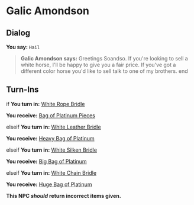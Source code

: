 # Galic Amondson
## Dialog

**You say:** `Hail`



>**Galic Amondson says:** Greetings Soandso. If you're looking to sell a white horse, I'll be happy to give you a fair price.  If you've got a different color horse you'd like to sell talk to one of my brothers.
end

## Turn-Ins



if **You turn in:** [White Rope Bridle](/item/21805)


 **You receive:**  [Bag of Platinum Pieces](/item/21820) 


elseif **You turn in:** [White Leather Bridle](/item/21806)


 **You receive:**  [Heavy Bag of Platinum](/item/21821) 


elseif **You turn in:** [White Silken Bridle](/item/21807)


 **You receive:**  [Big Bag of Platinum](/item/21822) 


elseif **You turn in:** [White Chain Bridle](/item/21808)


 **You receive:**  [Huge Bag of Platinum](/item/21823) 

**This NPC *should* return incorrect items given.**





